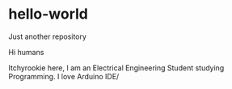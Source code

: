 # hello-world
Just another repository

Hi humans

Itchyrookie here, I am an Electrical Engineering Student studying Programming. I love Arduino IDE/
